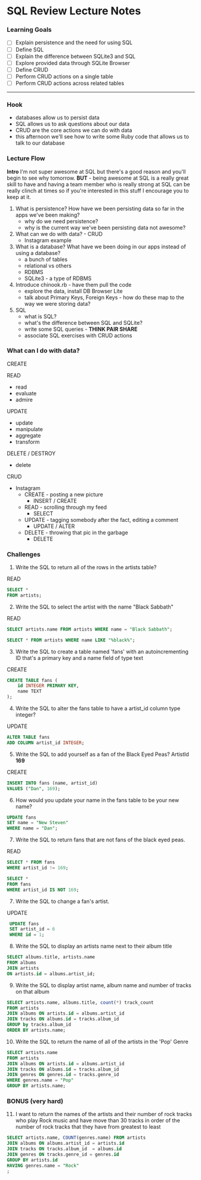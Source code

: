 # SQL Review Lecture Notes

### Learning Goals

* [ ] Explain persistence and the need for using SQL
* [ ] Define SQL
* [ ] Explain the difference between SQLite3 and SQL
* [ ] Explore provided data through SQLite Browser
* [ ] Define CRUD
* [ ] Perform CRUD actions on a single table
* [ ] Perform CRUD actions across related tables

--------------------------

### Hook

- databases allow us to persist data
- SQL allows us to ask questions about our data
- CRUD are the core actions we can do with data
- this afternoon we'll see how to write some Ruby code that allows us to talk to our database

### Lecture Flow

__Intro__
I'm not super awesome at SQL but there's a good reason and you'll begin to see why tomorrow. __BUT__ - being awesome at SQL is a really great skill to have and having a team member who is really strong at SQL can be really clinch at times so if you're interested in this stuff I encourage you to keep at it.

1. What is persistence? How have we been persisting data so far in the apps we've been making?
    * why do we need persistence?
    * why is the current way we've been persisting data not awesome?
2. What can we do with data? - CRUD
    * Instagram example
3. What is a database? What have we been doing in our apps instead of using a database?
    * a bunch of tables
    * relational vs others
    * RDBMS
    * SQLite3 - a type of RDBMS
4. Introduce chinook.rb - have them pull the code
    * explore the data, install DB Browser Lite
    * talk about Primary Keys, Foreign Keys - how do these map to the way we were storing data?
5. SQL
    * what is SQL?
    * what's the difference between SQL and SQLite?
    * write some SQL queries - __THINK PAIR SHARE__
    * associate SQL exercises with CRUD actions

### What can I do with data?

CREATE


READ

* read
* evaluate
* admire

UPDATE

* update
* manipulate
* aggregate
* transform

DELETE / DESTROY

* delete

CRUD 

* Instagram
    * CREATE - posting a new picture
        * INSERT / CREATE
    * READ - scrolling through my feed
        * SELECT
    * UPDATE - tagging somebody after the fact, editing a comment
        * UPDATE / ALTER
    * DELETE - throwing that pic in the garbage
        * DELETE


### Challenges

1. Write the SQL to return all of the rows in the artists table?

READ

```sql
SELECT * 
FROM artists;
```

2. Write the SQL to select the artist with the name "Black Sabbath"

READ

```sql
SELECT artists.name FROM artists WHERE name = "Black Sabbath";

SELECT * FROM artists WHERE name LIKE "%black%";
```

3. Write the SQL to create a table named 'fans' with an autoincrementing ID that's a primary key and a name field of type text

CREATE

```sql
CREATE TABLE fans (
    id INTEGER PRIMARY KEY,
    name TEXT
);
```

4. Write the SQL to alter the fans table to have a artist_id column type integer?

UPDATE

```sql
ALTER TABLE fans
ADD COLUMN artist_id INTEGER;
```

5. Write the SQL to add yourself as a fan of the Black Eyed Peas? ArtistId **169**

CREATE

```sql
INSERT INTO fans (name, artist_id)
VALUES ("Dan", 169);
```

6. How would you update your name in the fans table to be your new name?

```sql
UPDATE fans
SET name = "New Steven"
WHERE name = "Dan";
```

7. Write the SQL to return fans that are not fans of the black eyed peas.

READ

```sql
SELECT * FROM fans
WHERE artist_id != 169;
```

```sql
SELECT * 
FROM fans
WHERE artist_id IS NOT 169;
```

7. Write the SQL to change a fan's artist.

UPDATE

```sql
 UPDATE fans 
 SET artist_id = 6 
 WHERE id = 1;
```

8. Write the SQL to display an artists name next to their album title

```sql
SELECT albums.title, artists.name
FROM albums
JOIN artists
ON artists.id = albums.artist_id;
```

9. Write the SQL to display artist name, album name and number of tracks on that album

```sql
SELECT artists.name, albums.title, count(*) track_count
FROM artists
JOIN albums ON artists.id = albums.artist_id
JOIN tracks ON albums.id = tracks.album_id
GROUP by tracks.album_id
ORDER BY artists.name;
```

10. Write the SQL to return the name of all of the artists in the 'Pop' Genre

```sql
SELECT artists.name
FROM artists
JOIN albums ON artists.id = albums.artist_id
JOIN tracks ON albums.id = tracks.album_id
JOIN genres ON genres.id = tracks.genre_id
WHERE genres.name = "Pop"
GROUP BY artists.name;
```



### BONUS (very hard)

11. I want to return the names of the artists and their number of rock tracks
    who play Rock music
    and have move than 30 tracks
    in order of the number of rock tracks that they have
    from greatest to least

```sql
SELECT artists.name, COUNT(genres.name) FROM artists
JOIN albums ON albums.artist_id = artists.id
JOIN tracks ON tracks.album_id  = albums.id
JOIN genres ON tracks.genre_id = genres.id
GROUP BY artists.id
HAVING genres.name = "Rock"
;
```
